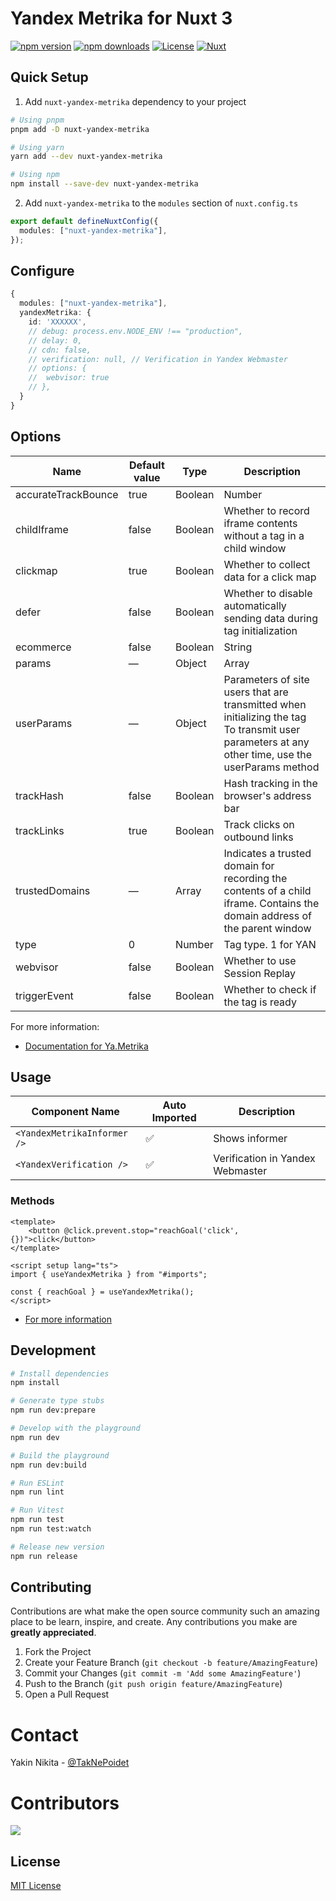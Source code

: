 <!--
Find and replace all on all files (CMD+SHIFT+F):
- Name: Yandex Metrika
- Package name: nuxt-yandex-metrika
- Description: Yandex Metrika for Nuxt 3
-->

# Yandex Metrika for Nuxt 3

[![npm version][npm-version-src]][npm-version-href]
[![npm downloads][npm-downloads-src]][npm-downloads-href]
[![License][license-src]][license-href]
[![Nuxt][nuxt-src]][nuxt-href]

## Quick Setup

1. Add `nuxt-yandex-metrika` dependency to your project

```bash
# Using pnpm
pnpm add -D nuxt-yandex-metrika

# Using yarn
yarn add --dev nuxt-yandex-metrika

# Using npm
npm install --save-dev nuxt-yandex-metrika
```

2. Add `nuxt-yandex-metrika` to the `modules` section of `nuxt.config.ts`

```ts
export default defineNuxtConfig({
  modules: ["nuxt-yandex-metrika"],
});
```

## Configure

```ts
{
  modules: ["nuxt-yandex-metrika"],
  yandexMetrika: {
    id: 'XXXXXX',
    // debug: process.env.NODE_ENV !== "production",
    // delay: 0,
    // cdn: false,
    // verification: null, // Verification in Yandex Webmaster
    // options: {
    //  webvisor: true
    // },
  }
}
```

## Options

| Name                | Default value | Type    | Description                                                                                                                                      |
|---------------------|---------------|---------|--------------------------------------------------------------------------------------------------------------------------------------------------|
| accurateTrackBounce | true          | Boolean | Number                                                                                                                                           | Accurate bounce rate The parameter can accept these values: true — Enable the accurate bounce rate, with a non-bounce event registered after 15000 ms (15 s). false — Don't enable the accurate bounce rate. <N> (integer) — Enable the accurate bounce rate. Non-bounce events are recorded after <N> ms. |
| childIframe         | false         | Boolean | Whether to record iframe contents without a tag in a child window                                                                                |
| clickmap            | true          | Boolean | Whether to collect data for a click map                                                                                                          |
| defer               | false         | Boolean | Whether to disable automatically sending data during tag initialization                                                                          |
| ecommerce           | false         | Boolean | String                                                                                                                                           | Array                                                                                                                                                                                                                                                                                                      | Collect data for e-commerce — Ecommerce. true — Enable e-commerce data collection. Data is transmitted via a JavaScript array named dataLayer in the global namespace (window.dataLayer) false — Disable Ecommerce data collection. <objectName> (String) — Enable Ecommerce data collection. Data is transmitted via a JavaScript array named <objectName> in the global namespace (window.<objectName>) <array> (Array) — Enable Ecommerce data collection. Data is transmitted via a JavaScript <array> |
| params              | —             | Object  | Array                                                                                                                                            | Session parameters transmitted during tag initialization To transmit session parameters at any other time, use the params method                                                                                                                                                                           |
| userParams          | —             | Object  | Parameters of site users that are transmitted when initializing the tag To transmit user parameters at any other time, use the userParams method |
| trackHash           | false         | Boolean | Hash tracking in the browser's address bar                                                                                                       |
| trackLinks          | true          | Boolean | Track clicks on outbound links                                                                                                                   |
| trustedDomains      | —             | Array   | Indicates a trusted domain for recording the contents of a child iframe. Contains the domain address of the parent window                        |
| type                | 0             | Number  | Tag type. 1 for YAN                                                                                                                              |
| webvisor            | false         | Boolean | Whether to use Session Replay                                                                                                                    |
| triggerEvent        | false         | Boolean | Whether to check if the tag is ready                                                                                                             |

For more information:

- [Documentation for Ya.Metrika](https://yandex.com/support/metrica/code/counter-initialize.html)

## Usage

| Component Name              | Auto Imported | Description                      |
|-----------------------------|---------------|----------------------------------|
| `<YandexMetrikaInformer />` | ✅             | Shows informer                   |
| `<YandexVerification />`    | ✅             | Verification in Yandex Webmaster |

### Methods

```vue
<template>
    <button @click.prevent.stop="reachGoal('click', {})">click</button>
</template>

<script setup lang="ts">
import { useYandexMetrika } from "#imports";

const { reachGoal } = useYandexMetrika();
</script>
```

- [For more information](https://yandex.com/support/metrica/objects/method-reference.html?lang=en)

## Development

```bash
# Install dependencies
npm install

# Generate type stubs
npm run dev:prepare

# Develop with the playground
npm run dev

# Build the playground
npm run dev:build

# Run ESLint
npm run lint

# Run Vitest
npm run test
npm run test:watch

# Release new version
npm run release
```

## Contributing

Contributions are what make the open source community such an amazing place to be learn, inspire, and create. Any contributions you make are **greatly appreciated**.

1. Fork the Project
2. Create your Feature Branch (`git checkout -b feature/AmazingFeature`)
3. Commit your Changes (`git commit -m 'Add some AmazingFeature'`)
4. Push to the Branch (`git push origin feature/AmazingFeature`)
5. Open a Pull Request

# Contact

Yakin Nikita - [@TakNePoidet](https://t.me/TakNePoidet)

# Contributors

<a href="https://github.com/TakNePoidet/nuxt-yandex-metrika/graphs/contributors">
  <img src="https://contrib.rocks/image?repo=TakNePoidet/nuxt-yandex-metrika" />
</a>

## License

[MIT License](./LICENSE)

<!-- Badges -->

[npm-version-src]: https://img.shields.io/npm/v/nuxt-yandex-metrika/latest.svg?style=flat&colorA=18181B&colorB=28CF8D
[npm-version-href]: https://npmjs.com/package/nuxt-yandex-metrika
[npm-downloads-src]: https://img.shields.io/npm/dm/nuxt-yandex-metrika.svg?style=flat&colorA=18181B&colorB=28CF8D
[npm-downloads-href]: https://npmjs.com/package/nuxt-yandex-metrika
[license-src]: https://img.shields.io/npm/l/nuxt-yandex-metrika.svg?style=flat&colorA=18181B&colorB=28CF8D
[license-href]: https://npmjs.com/package/nuxt-yandex-metrika
[nuxt-src]: https://img.shields.io/badge/Nuxt-18181B?logo=nuxt.js
[nuxt-href]: https://nuxt.com
